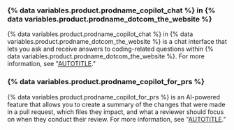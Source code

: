 ### {% data variables.product.prodname_copilot_chat %} in {% data variables.product.prodname_dotcom_the_website %}

{% data variables.product.prodname_copilot_chat %} in {% data variables.product.prodname_dotcom_the_website %} is a chat interface that lets you ask and receive answers to coding-related questions within {% data variables.product.prodname_dotcom_the_website %}. For more information, see "[AUTOTITLE](/copilot/github-copilot-enterprise/copilot-chat-in-github/about-github-copilot-chat)."

### {% data variables.product.prodname_copilot_for_prs %}

{% data variables.product.prodname_copilot_for_prs %} is an AI-powered feature that allows you to create a summary of the changes that were made in a pull request, which files they impact, and what a reviewer should focus on when they conduct their review. For more information, see "[AUTOTITLE](/copilot/github-copilot-enterprise/copilot-pull-request-summaries/about-copilot-pull-request-summaries)."
